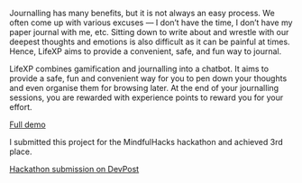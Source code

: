 Journalling has many benefits, but it is not always an easy process. We often come up with various excuses — I don’t have the time, I don’t have my paper journal with me, etc. Sitting down to write about and wrestle with our deepest thoughts and emotions is also difficult as it can be painful at times. Hence, LifeXP aims to provide a convenient, safe, and fun way to journal.

LifeXP combines gamification and journalling into a chatbot. It aims to provide a safe, fun and convenient way for you to pen down your thoughts and even organise them for browsing later. At the end of your journalling sessions, you are rewarded with experience points to reward you for your effort.

[Full demo](https://github.com/xlzior/lifexp-bot/blob/master/demo.md)

I submitted this project for the MindfulHacks hackathon and achieved 3rd place.

[Hackathon submission on DevPost](https://devpost.com/software/lifexp-gamified-journalling-chatbot)
